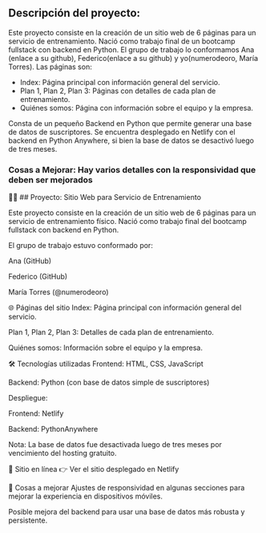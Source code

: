 

## Descripción del proyecto:

Este proyecto consiste en la creación de un sitio web de 6 páginas para un servicio de entrenamiento. Nació como trabajo final de un bootcamp fullstack con backend en Python. El grupo de trabajo lo conformamos Ana (enlace a su github), Federico(enlace a su github) y yo(numerodeoro, María Torres). Las páginas son:

* Index: Página principal con información general del servicio.
* Plan 1, Plan 2, Plan 3: Páginas con detalles de cada plan de entrenamiento.
* Quiénes somos: Página con información sobre el equipo y la empresa.

Consta de un pequeño Backend en Python que permite generar una base de datos de suscriptores.
Se encuentra desplegado en Netlify con el backend en Python Anywhere, si bien la base de datos se desactivó luego de tres meses.


### Cosas a Mejorar: Hay varios detalles con la responsividad que deben ser mejorados

🏋️‍♀️ ## Proyecto: Sitio Web para Servicio de Entrenamiento  

Este proyecto consiste en la creación de un sitio web de 6 páginas para un servicio de entrenamiento físico.
Nació como trabajo final del bootcamp fullstack con backend en Python.

El grupo de trabajo estuvo conformado por:

Ana (GitHub)

Federico (GitHub)

María Torres (@numerodeoro)

🌐 Páginas del sitio
Index: Página principal con información general del servicio.

Plan 1, Plan 2, Plan 3: Detalles de cada plan de entrenamiento.

Quiénes somos: Información sobre el equipo y la empresa.

🛠️ Tecnologías utilizadas
Frontend: HTML, CSS, JavaScript

Backend: Python (con base de datos simple de suscriptores)

Despliegue:

Frontend: Netlify

Backend: PythonAnywhere

Nota: La base de datos fue desactivada luego de tres meses por vencimiento del hosting gratuito.

🔗 Sitio en línea
👉 Ver el sitio desplegado en Netlify

📌 Cosas a mejorar
Ajustes de responsividad en algunas secciones para mejorar la experiencia en dispositivos móviles.

Posible mejora del backend para usar una base de datos más robusta y persistente.
